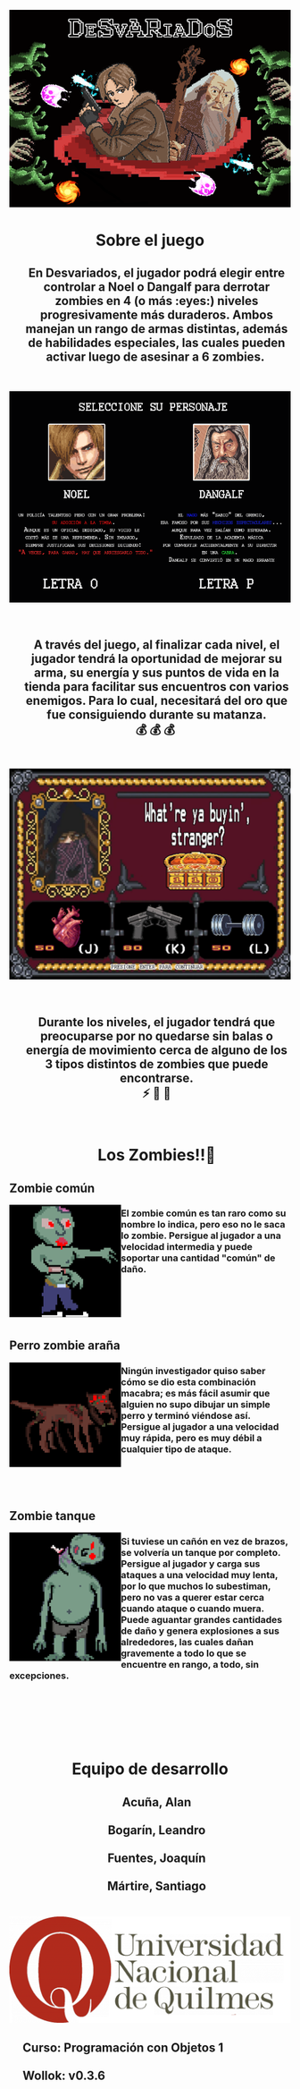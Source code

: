 <p align="center"> 
  <img src="assets/MenuReadMe.png">
</p>



<h1 align="center"> Sobre el juego </h1> 

<div align="center" id="toc">
  <ul style="list-style: none">
    <summary>
      <h2 align="center"> 
        En Desvariados, el jugador podrá elegir entre controlar a Noel o Dangalf para derrotar zombies en 4 (o más :eyes:)
        niveles progresivamente más duraderos. Ambos manejan un rango de armas distintas, además de habilidades especiales, las 
        cuales pueden activar luego de asesinar a 6️ zombies. 
      </h2>
    </summary>
  </ul>
</div>




</br>

<p align="center"> 
  <img src="assets/Seleccion-de--Personaje.png">
</p>

</br>

<div align="center" id="toc">
  <ul style="list-style: none">
    <summary>
      <h2 align="center"> 
        A través del juego, al finalizar cada nivel, el jugador tendrá la oportunidad de mejorar su arma, su energía y sus puntos
        de vida en la tienda para facilitar sus encuentros con varios enemigos. Para lo cual, necesitará del oro que fue consiguiendo
        durante su matanza. </br>
        💰 💰 💰 
      </h2>
    </summary>
  </ul>
</div>

</br>

<p align="center"> 
  <img src="assets/tiendaReadMe.png">
</p>

</br>

<div align="center" id="toc">
  <ul style="list-style: none">
    <summary>
      <h2 align="center"> 
        Durante los niveles, el jugador tendrá que preocuparse por no quedarse sin balas o energía de movimiento cerca de alguno de 
        los 3 tipos distintos de zombies que puede encontrarse. </br>
        ⚡ 🔫 💚 
      </h2>
    </summary>
  </ul>
</div>

</br>

<div align="center" id="toc">
  <ul style="list-style: none">
    <summary>
      <h1 align="center"> Los Zombies!!🧟 </h1>
    </summary>
  </ul>
</div>




## Zombie común

<img align="left" width="200" src="assets/zombieComunReadMe.png"> 

### El zombie común es tan raro como su nombre lo indica, pero eso no le saca lo zombie. Persigue al jugador a una velocidad intermedia y puede soportar una cantidad "común" de daño.


</br>
</br>
</br>
</br>


## Perro zombie araña

<img align="left" width="200" src="assets/perroReadMe.png"> 

### Ningún investigador quiso saber cómo se dio esta combinación macabra; es más fácil asumir que alguien no supo dibujar un simple perro y terminó viéndose así. Persigue al jugador a una velocidad muy rápida, pero es muy débil a cualquier tipo de ataque.

</br>
</br>
</br>


## Zombie tanque

<img align="left" width="200" src="assets/tanqueReadMe.png"> 

### Si tuviese un cañón en vez de brazos, se volvería un tanque por completo. Persigue al jugador y carga sus ataques a una velocidad muy lenta, por lo que muchos lo subestiman, pero no vas a querer estar cerca cuando ataque o cuando muera. Puede aguantar grandes cantidades de daño y genera explosiones a sus alrededores, las cuales dañan gravemente a todo lo que se encuentre en rango, a todo, sin excepciones.

</br>
</br>
</br>
</br>
</br>
 

<h1 align="center"> Equipo de desarrollo </h1>

<div align="center" id="toc">
  <ul style="list-style: none">
    <summary>
      <h2 align="center">
        Acuña, Alan </br>
        </br>
        Bogarín, Leandro </br>
        </br>
        Fuentes, Joaquín </br>
        </br>
        Mártire, Santiago </br>
        </br>
      </h2>
    </summary>
  </ul>
</div>

<img width="600" length="400" src="assets/logo-unq.png"> 

<div align="left" id="toc">
  <ul style="list-style: none">
    <summary>
      <h2 align="left">
        Curso: Programación con Objetos 1 </br>
        </br>
        Wollok: v0.3.6 </br>
        </br>
      </h2>
    </summary>
  </ul>
</div>




<!--
dasfasfga

</br>

## Otros

- Curso/Facultad
- Versión de wollok
- Una vez terminado, no tenemos problemas en que el repositorio sea público / queremos manternerlo privado 
-->

